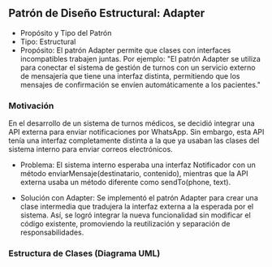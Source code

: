  ## Patrón de Diseño Estructural: Adapter
-  Propósito y Tipo del Patrón
- Tipo: Estructural
- Propósito:
 El patrón Adapter permite que clases con interfaces incompatibles trabajen juntas.
Por ejemplo:
"El patrón Adapter se utiliza para conectar el sistema de gestión de turnos con un servicio externo de mensajería que tiene una interfaz distinta, permitiendo que los mensajes de confirmación se envíen automáticamente a los pacientes."

### Motivación
En el desarrollo de un sistema de turnos médicos, se decidió integrar una API externa para enviar notificaciones por WhatsApp. Sin embargo, esta API tenía una interfaz completamente distinta a la que ya usaban las clases del sistema interno para enviar correos electrónicos.

 - Problema:
El sistema interno esperaba una interfaz Notificador con un método enviarMensaje(destinatario, contenido), mientras que la API externa usaba un método diferente como sendTo(phone, text).

 - Solución con Adapter:
Se implementó el patrón Adapter para crear una clase intermedia que tradujera la interfaz externa a la esperada por el sistema. Así, se logró integrar la nueva funcionalidad sin modificar el código existente, promoviendo la reutilización y separación de responsabilidades.

### Estructura de Clases (Diagrama UML)
